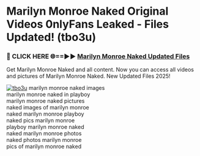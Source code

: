 # Marilyn Monroe Naked Original Videos 0nlyFans Leaked - Files Updated! (tbo3u)

<h3>🔴 CLICK HERE 🌐==►► <a href="https://tinyurl.com/up5wt9bj" rel="nofollow">Marilyn Monroe Naked Updated Files</a></h3>

Get Marilyn Monroe Naked and all content. Now you can access all videos and pictures of Marilyn Monroe Naked. New Updated Files 2025!

[![tbo3u](https://i.imgur.com/ABiUzMV.gif)](https://tinyurl.com/up5wt9bj)
marilyn monroe naked images<br>
marilyn monroe naked in playboy<br>
marilyn monroe naked pictures<br>
naked images of marilyn monroe<br>
naked marilyn monroe playboy<br>
naked pics marilyn monroe<br>
playboy marilyn monroe naked<br>
naked marilyn monroe photos<br>
naked photos marilyn monroe<br>
pics of marilyn monroe naked
